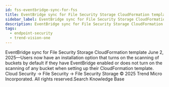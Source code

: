 ```yaml
---
id: fss-eventbridge-sync-for-fss
title: EventBridge sync for File Security Storage CloudFormation template
sidebar_label: EventBridge sync for File Security Storage CloudFormation template
description: EventBridge sync for File Security Storage CloudFormation template
tags:
  - endpoint-security
  - trend-vision-one
---
```


 EventBridge sync for File Security Storage CloudFormation template June 2, 2025—Users now have an installation option that turns on the scanning of buckets by default if they have EventBridge enabled or does not turn on the scanning of any bucket when setting up their CloudFormation template. Cloud Security → File Security → File Security Storage © 2025 Trend Micro Incorporated. All rights reserved.Search Knowledge Base